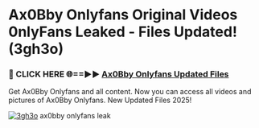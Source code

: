 # Ax0Bby Onlyfans Original Videos 0nlyFans Leaked - Files Updated! (3gh3o)

<h3>🔴 CLICK HERE 🌐==►► <a href="https://tinyurl.com/3hn5wdd3" rel="nofollow">Ax0Bby Onlyfans Updated Files</a></h3>

Get Ax0Bby Onlyfans and all content. Now you can access all videos and pictures of Ax0Bby Onlyfans. New Updated Files 2025!

[![3gh3o](https://i.imgur.com/4HnBqBT.gif)](https://tinyurl.com/3hn5wdd3)
ax0bby onlyfans leak